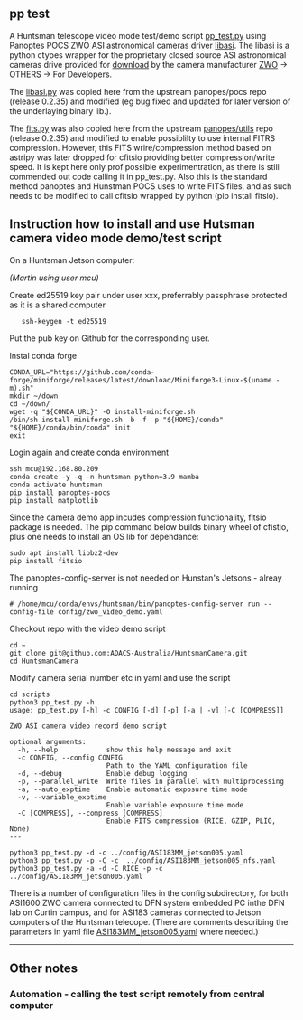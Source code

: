 ## pp test
A Huntsman telescope video mode test/demo script [pp_test.py](scripts/pp_test.py) using Panoptes POCS ZWO ASI astronomical cameras driver [libasi](https://github.com/panoptes/POCS/blob/develop/src/panoptes/pocs/camera/libasi.py).
The libasi is a python ctypes wrapper for the proprietary closed source ASI astronomical cameras drive provided for [download](https://dl.zwoastro.com/software?app=DeveloperCameraSdk&platform=windows86&region=Overseas) by the camera manufacturer [ZWO](https://www.zwoastro.com/software/) -> OTHERS -> For Developers.

The [libasi.py](scripts/libasi.py) was copied here from the upstream panopes/pocs repo (release 0.2.35) and modified (eg bug fixed and updated for later version of the underlaying binary lib.).

The [fits.py](scripts/fits.py) was also copied here from the upstream [panopes/utils](https://github.com/panoptes/panoptes-utils/blob/develop/src/panoptes/utils/images/fits.py) repo (release 0.2.35) and modified to enable possiblilty to use internal FITRS compression. However, this FITS wrire/compression method based on astripy was later dropped for cfitsio providing better compression/write speed. It is kept here only prof possible experimentration, as there is still commended out code calling it in pp_test.py. Also this is the standard method panoptes and Hunstman POCS uses to write FITS files, and as such needs to be modified to call cfitsio wrapped by python (pip install fitsio).

## Instruction how to install and use Hutsman camera video mode demo/test script

On a Huntsman Jetson computer: 

_(Martin using user mcu)_

Create ed25519 key pair under user xxx, preferrably passphrase protected as it is a shared computer 
```
   ssh-keygen -t ed25519
```
Put the pub key on Github for the corresponding user.


Instal conda forge
```
CONDA_URL="https://github.com/conda-forge/miniforge/releases/latest/download/Miniforge3-Linux-$(uname -m).sh"
mkdir ~/down
cd ~/down/
wget -q "${CONDA_URL}" -O install-miniforge.sh
/bin/sh install-miniforge.sh -b -f -p "${HOME}/conda"
"${HOME}/conda/bin/conda" init
exit
```
Login again and create conda environment

```
ssh mcu@192.168.80.209
conda create -y -q -n huntsman python=3.9 mamba
conda activate huntsman
pip install panoptes-pocs
pip install matplotlib
```
Since the camera demo app incudes compression functionality, fitsio package is needed.
The pip command below builds binary wheel of cfistio, plus one needs to install an OS lib for dependance:
```
sudo apt install libbz2-dev
pip install fitsio
```

The panoptes-config-server is not needed on Hunstan's Jetsons - alreay running
```
# /home/mcu/conda/envs/huntsman/bin/panoptes-config-server run --config-file config/zwo_video_demo.yaml
```

Checkout repo with the video demo script
```
cd ~
git clone git@github.com:ADACS-Australia/HuntsmanCamera.git
cd HuntsmanCamera
```

Modify camera serial number etc in yaml and use the script
```
cd scripts
python3 pp_test.py -h
usage: pp_test.py [-h] -c CONFIG [-d] [-p] [-a | -v] [-C [COMPRESS]]

ZWO ASI camera video record demo script

optional arguments:
  -h, --help            show this help message and exit
  -c CONFIG, --config CONFIG
                        Path to the YAML configuration file
  -d, --debug           Enable debug logging
  -p, --parallel_write  Write files in parallel with multiprocessing
  -a, --auto_exptime    Enable automatic exposure time mode
  -v, --variable_exptime
                        Enable variable exposure time mode
  -C [COMPRESS], --compress [COMPRESS]
                        Enable FITS compression (RICE, GZIP, PLIO, None)
---

python3 pp_test.py -d -c ../config/ASI183MM_jetson005.yaml
python3 pp_test.py -p -C -c  ../config/ASI183MM_jetson005_nfs.yaml
python3 pp_test.py -a -d -C RICE -p -c ../config/ASI183MM_jetson005.yaml
```
There is a number of configuration files in the config subdirectory, for both 
ASI1600 ZWO camera connected to DFN system embedded PC inthe DFN lab on Curtin campus, and for ASI183 cameras 
connected to Jetson computers of the Huntsman telecope. 
(There are comments describing the parameters in yaml file [ASI183MM_jetson005.yaml](config/ASI183MM_jetson005.yaml) where needed.)

----

## Other notes

### Automation - calling the test script remotely from central computer



